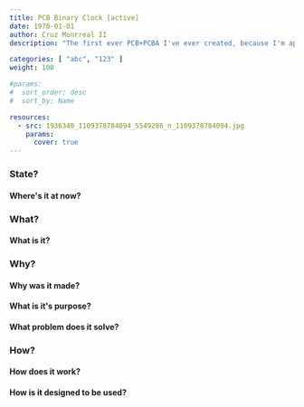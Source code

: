 ```yaml
---
title: PCB Binary Clock [active]
date: 1970-01-01
author: Cruz Monrreal II
description: "The first ever PCB+PCBA I've ever created, because I'm apparently a nerd."

categories: [ "abc", "123" ]
weight: 108

#params:
#  sort_order: desc
#  sort_by: Name

resources:
  - src: 1936340_1109378784094_5549286_n_1109378784094.jpg
    params:
      cover: true
---
```


### State?
#### Where's it at now?


### What?
#### What is it?

### Why? 
#### Why was it made? 
#### What is it's purpose? 
#### What problem does it solve?

### How?
#### How does it work?
#### How is it designed to be used?
